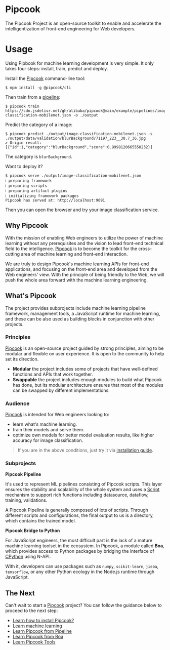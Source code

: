 # Pipcook

The Pipcook Project is an open-source toolkit to enable and accelerate the intelligentization of front-end engineering for Web developers.

# Usage
Using Pipbook for machine learning development is very simple. It only takes four steps: install, train, predict and deploy.

Install the [Pipcook][] command-line tool:

```shell
$ npm install -g @pipcook/cli
```

Then train from a [pipeline](./example/pipelines/):

```shell
$ pipcook train https://cdn.jsdelivr.net/gh/alibaba/pipcook@main/example/pipelines/image-classification-mobilenet.json -o ./output
```

Predict the category of a image:

```shell
$ pipcook predict ./output/image-classification-mobilenet.json -s ./output/data/validation/blurBackground/71197_223__30.7_36.jpg
✔ Origin result:[{"id":1,"category":"blurBackground","score":0.9998120665550232}]
```

The category is `blurBackground`.

Want to deploy it?
```shell
$ pipcook serve ./output/image-classification-mobilenet.json
ℹ preparing framework
ℹ preparing scripts
ℹ preparing artifact plugins
ℹ initializing framework packages
Pipcook has served at: http://localhost:9091
```

Then you can open the browser and try your image classification service.

## Why Pipcook

With the mission of enabling Web engineers to utilize the power of machine learning without any prerequisites and the vision to lead front-end technical field to the intelligence. [Pipcook][] is to become the toolkit for the cross-cutting area of machine learning and front-end interaction.

We are truly to design Pipcook's machine learning APIs for front-end applications, and focusing on the front-end area and developed from the Web engineers' view. With the principle of being friendly to the Web, we will push the whole area forward with the machine learning engineering.

## What's Pipcook

The project provides subprojects include machine learning pipeline framework, management tools, a JavaScript runtime for machine learning, and these can be also used as building blocks in conjunction with other projects.

### Principles

[Pipcook][] is an open-source project guided by strong principles, aiming to be modular and flexible on user experience. It is open to the community to help set its direction.

- **Modular** the project includes some of projects that have well-defined functions and APIs that work together.
- **Swappable** the project includes enough modules to build what Pipcook has done, but its modular architecture ensures that most of the modules can be swapped by different implementations.

### Audience

[Pipcook][] is intended for Web engineers looking to:

- learn what's machine learning.
- train their models and serve them.
- optimize own models for better model evaluation results, like higher accuracy for image classification.

> If you are in the above conditions, just try it via [installation guide](INSTALL.md).

### Subprojects

__Pipcook Pipeline__

It's used to represent ML pipelines consisting of Pipcook scripts. This layer ensures the stability and scalability of the whole system and uses a [Script](manual/intro-to-script.md) mechanism to support rich functions including datasource, dataflow, training, validations.

A Pipcook Pipeline is generally composed of lots of scripts. Through different scripts and configurations, the final output to us is a directory, which contains the trained model.

__Pipcook Bridge to Python__

For JavaScript engineers, the most difficult part is the lack of a mature machine learning toolset in the ecosystem. In Pipcook, a module called **Boa**, which provides access to Python packages by bridging the interface of [CPython][] using N-API.

With it, developers can use packages such as `numpy`, `scikit-learn`, `jieba`, `tensorflow`, or any other Python ecology in the Node.js runtime through JavaScript.

## The Next

Can't wait to start a [Pipcook][] project? You can follow the guidance below to proceed to the next step:

- [Learn how to install Pipcook?](INSTALL.md)
- [Learn machine learning](tutorials/machine-learning-overview.md)
- [Learn Pipcook from Pipeline](manual/intro-to-pipeline.md)
- [Learn Pipcook from Boa](manual/intro-to-boa.md)
- [Learn Pipcook Tools](manual/pipcook-tools.md)

[Pipcook]: https://github.com/alibaba/pipcook
[CPython]: https://github.com/python/cpython
